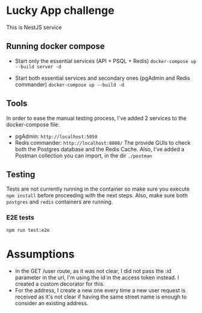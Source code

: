 # Lucky App challenge
This is NestJS service

## Running docker compose
* Start only the essential services (API + PSQL + Redis)
`docker-compose up --build server -d`

* Start both essential services and secondary ones (pgAdmin and Redis commander)
`docker-compose up --build -d`

## Tools
In order to ease the manual testing process, I've added 2 services to the docker-compose file:
* pgAdmin: `http://localhost:5050`
* Redis commander: `http://localhost:8088/`
The provide GUIs to check both the Postgres database and the Redis Cache.
Also, I've added a Postman collection you can import, in the dir `./postman`

## Testing
Tests are not currently running in the container so make sure you execute `npm install` before proceeding with the next steps. Also, make sure both `postgres` and `redis` containers are running.

### E2E tests
`npm run test:e2e`

# Assumptions

* In the GET /user route, as it was not clear, I did not pass the :id parameter in the url, I'm using the id in the access token instead. I created a custom decorator for this.
* For the address, I create a new one every time a new user request is received as it's not clear if having the same street name is enough to consider an existing address.
